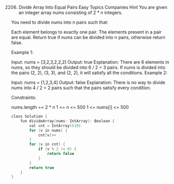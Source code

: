 2206. Divide Array Into Equal Pairs
Easy
Topics
Companies
Hint
You are given an integer array nums consisting of 2 * n integers.

You need to divide nums into n pairs such that:

Each element belongs to exactly one pair.
The elements present in a pair are equal.
Return true if nums can be divided into n pairs, otherwise return false.

 

Example 1:

Input: nums = [3,2,3,2,2,2]
Output: true
Explanation: 
There are 6 elements in nums, so they should be divided into 6 / 2 = 3 pairs.
If nums is divided into the pairs (2, 2), (3, 3), and (2, 2), it will satisfy all the conditions.
Example 2:

Input: nums = [1,2,3,4]
Output: false
Explanation: 
There is no way to divide nums into 4 / 2 = 2 pairs such that the pairs satisfy every condition.
 

Constraints:

nums.length == 2 * n
1 <= n <= 500
1 <= nums[i] <= 500

```c
class Solution {
    fun divideArray(nums: IntArray): Boolean {
        val cnt = IntArray(510)
        for (v in nums) {
            cnt[v]++
        }
        for (v in cnt) {
            if (v % 2 != 0) {
                return false
            }
        }
        return true
    }
}

```
